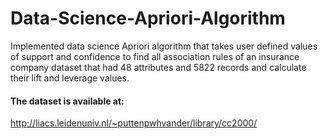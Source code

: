 # Data-Science-Apriori-Algorithm
Implemented data science Apriori algorithm that takes user defined values of support and confidence to find all association rules of an insurance company dataset that had 48 attributes and 5822 records and calculate their lift and leverage values.

#### The dataset is available at:
http://liacs.leidenuniv.nl/~puttenpwhvander/library/cc2000/
